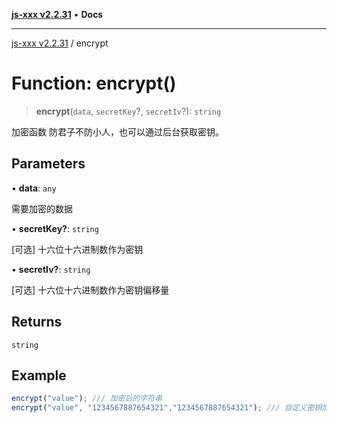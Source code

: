 [**js-xxx v2.2.31**](../README.md) • **Docs**

***

[js-xxx v2.2.31](../README.md) / encrypt

# Function: encrypt()

> **encrypt**(`data`, `secretKey`?, `secretIv`?): `string`

加密函数
防君子不防小人，也可以通过后台获取密钥。

## Parameters

• **data**: `any`

需要加密的数据

• **secretKey?**: `string`

[可选] 十六位十六进制数作为密钥

• **secretIv?**: `string`

[可选] 十六位十六进制数作为密钥偏移量

## Returns

`string`

## Example

```ts
encrypt("value"); /// 加密后的字符串
encrypt("value", "1234567887654321","1234567887654321"); /// 自定义密钥加密后的字符串
```
